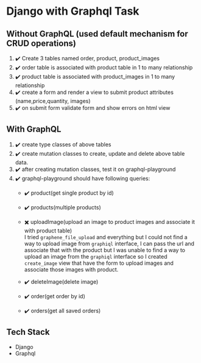 # Django with Graphql Task 

## Without GraphQL (used default mechanism for CRUD operations)
1. ✔️ Create 3 tables named order, product, product_images
2. ✔️ order table is associated with product table in 1 to many relationship
3. ✔️ product table is associated with product_images in 1 to many relationship
3. ✔️ create a form and render a view to submit product attributes (name,price,quantity, images)
4. ✔️ on submit form validate form and show errors on html view

## With GraphQL
1. ✔️ create type classes of above tables
2. ✔️ create mutation classes to create, update and delete above table data.
3. ✔️ after creating mutation classes, test it on graphql-playground
4. ✔️ graphql-playground should have following queries:
    - ✔️ product(get single product by id)
    - ✔️ products(multiple products)
    - ✖️ uploadImage(upload an image to product images and associate it with product table) <br/>
      I tried `graphene_file_upload` and everything but I could not find a way to upload image from `graphiql` interface,
      I can pass the url and associate that with the product but I was unable to find a way to upload an image from the `graphiql` interface
      so I created `create_image` view that have the form to upload images and associate those images with product.

    - ✔️ deleteImage(delete image)
    - ✔️ order(get order by id)
    - ✔️ orders(get all saved orders)


## Tech Stack
- Django
- Graphql
